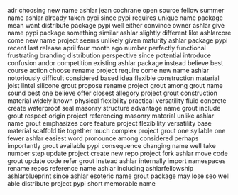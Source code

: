 adr choosing new name ashlar jean cochrane open source fellow summer name ashlar already taken pypi since pypi requires unique name package mean want distribute package pypi well either convince owner ashlar give name pypi package something similar ashlar slightly different like ashlarcore come new name project seems unlikely given maturity ashlar package pypi recent last release april four month ago number perfectly functional frustrating branding distribution perspective since potential introduce confusion andor competition existing ashlar package instead believe best course action choose rename project require come new name ashlar notoriously difficult considered based idea flexible construction material joist lintel silicone grout propose rename project grout among grout name sound best one believe offer closest allegory project grout construction material widely known physical flexibility practical versatility fluid concrete create waterproof seal masonry structure advantage name grout include grout respect origin project referencing masonry material unlike ashlar name grout emphasizes core feature project flexibility versatility base material scaffold tie together much complex project grout one syllable one fewer ashlar easiest word pronounce among considered perhaps importantly grout available pypi consequence changing name well take number step update project create new repo project fork ashlar move code grout update code refer grout instead ashlar internally import namespaces rename repos reference name ashlar including ashlarfellowship ashlarblueprint since ashlar esoteric name grout package may lose seo well able distribute project pypi short memorable name